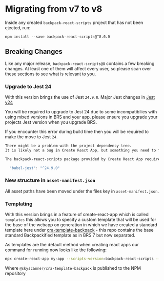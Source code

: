 # Migrating from v7 to v8

Inside any created `backpack-react-scripts` project that has not been ejected, run:

```
npm install --save backpack-react-scripts@^8.0.0
```

## Breaking Changes

Like any major release, `backpack-react-scripts@8` contains a few breaking changes. At least one of them will affect every user, so please scan over these sections to see what is relevant to you.

### Upgrade to Jest 24

With this version brings the use of Jest `24.9.0`. Major Jest changes in [Jest v24](https://github.com/facebook/jest/blob/master/CHANGELOG.md#2400)

You will be required to upgrade to Jest 24 due to some incompatibilies with using mixed versions in BRS and your app, please ensure you upgrade your projects Jest version when you upgrade BRS.

If you encounter this error during build time then you will be required to make the move to Jest `24`.

```sh
There might be a problem with the project dependency tree.
It is likely not a bug in Create React App, but something you need to fix locally.

The backpack-react-scripts package provided by Create React App requires a dependency:

  "babel-jest": "^24.9.0"
```

### **New structure in `asset-manifest.json`**

All asset paths have been moved under the files key in `asset-manifest.json`.

### Templating

With this version brings in a feature of create-react-app which is called `templates` this allows you to specify a custom template that will be used for the base of the webapp on generation in which we have created a standard template here under [cra-template-backpack](https://github.com/Skyscanner/cra-template-backpack/) - this repo contains the base standard Backpackified template as in BRS 7 but now separated.

As templates are the default method when creating react apps our command for running now looks like the following:

```sh
npx create-react-app my-app --scripts-version=backpack-react-scripts --template @skyscanner/cra-template-backpack --use-npm
```

Where `@skyscanner/cra-template-backpack` is published to the NPM repository
